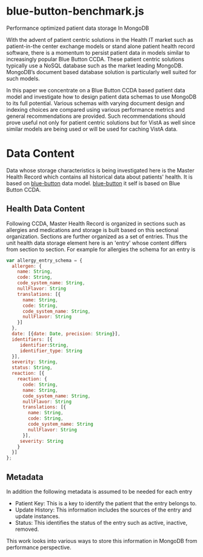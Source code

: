 blue-button-benchmark.js
========================

Performance optimized patient data storage In MongoDB
 
With the advent of patient centric solutions in the Health IT market such as patient-in-the center exchange models or stand alone patient health record software, there is a momentum to persist patient data in models similar to increasingly popular Blue Button CCDA.   These patient centric solutions typically use a NoSQL database such as the market leading MongoDB.   MongoDB’s document based database solution is particularly well suited for such models.

In this paper we concentrate on a Blue Button CCDA based patient data model and investigate how to design patient data schemas to use MongoDB to its full potential.  Various schemas with varying document design and indexing choices are compared using various performance metrics and general recommendations are provided.  Such recommendations should prove useful not only for patient centric solutions but for VistA as well since similar models are being used or will be used for caching VistA data.

# Data Content

Data whose storage characteristics is being investigated here is the Master Health Record which contains all historical data about patients' health.  It is based on [blue-button](https://github.com/amida-tech/blue-button) data model.  [blue-button](https://github.com/amida-tech/blue-button) it self is based on Blue Button CCDA.

## Health Data Content

Following CCDA, Master Health Record is organized in sections such as allergies and medications and storage is built based on this sectional organization.  Sections are further organized as a set of entries. Thus the unit health data storage element here is an 'entry' whose content differs from section to section.  For example for allergies the schema for an entry is
``` javascript
var allergy_entry_schema = {
  allergen: {
    name: String,
    code: String,
    code_system_name: String,
    nullFlavor: String
    translations: [{
      name: String,
      code: String,
      code_system_name: String,
      nullFlavor: String
    }]
  },
  date: [{date: Date, precision: String}],
  identifiers: [{
     identifier:String,
     identifier_type: String
  }],
  severity: String,
  status: String,
  reaction: [{
    reaction: {  
      code: String, 
      name: String, 
      code_system_name: String,
      nullFlavor: String
      translations: [{
        name: String,
        code: String,
        code_system_name: String
        nullFlavor: String
      }],
     severity: String
    }
  }]
};
```

## Metadata

In addition the following metadata is assumed to be needed for each entry
- Patient Key: This is a key to identify the patient that the entry belongs to.
- Update History: This information includes the sources of the entry and update instances. 
- Status: This identifies the status of the entry such as active, inactive, removed.

This work looks into various ways to store this information in MongoDB from performance perspective.

